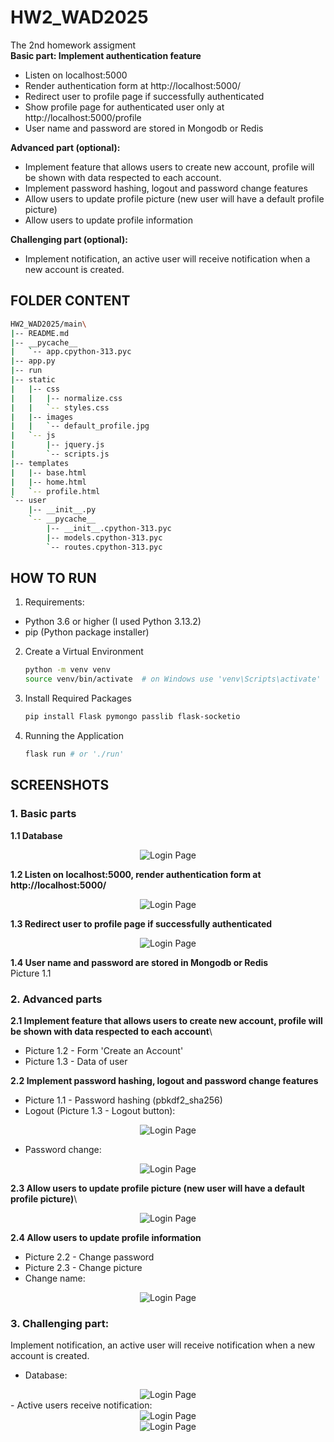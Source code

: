 # HW2_WAD2025
The 2nd homework assigment\
**Basic part: Implement authentication feature**
- Listen on localhost:5000   
- Render authentication form at http://localhost:5000/   
- Redirect user to profile page if successfully authenticated   
- Show profile page for authenticated user only at http://localhost:5000/profile   
- User name and password are stored in Mongodb or Redis

**Advanced part (optional):**
- Implement feature that allows users to create new account, profile will be shown with data respected to each account.   
- Implement password hashing, logout and password change features   
- Allow users to update profile picture (new user will have a default profile picture)   
- Allow users to update profile information

**Challenging part (optional):**
- Implement notification, an active user will receive notification when a new account is created.

## FOLDER CONTENT
```bash
HW2_WAD2025/main\
|-- README.md
|-- __pycache__
|   `-- app.cpython-313.pyc
|-- app.py
|-- run
|-- static
|   |-- css
|   |   |-- normalize.css
|   |   `-- styles.css
|   |-- images
|   |   `-- default_profile.jpg
|   `-- js
|       |-- jquery.js
|       `-- scripts.js
|-- templates
|   |-- base.html
|   |-- home.html
|   `-- profile.html
`-- user
    |-- __init__.py
    `-- __pycache__
        |-- __init__.cpython-313.pyc
        |-- models.cpython-313.pyc
        `-- routes.cpython-313.pyc
```
## HOW TO RUN
1. Requirements:
- Python 3.6 or higher (I used Python 3.13.2)
- pip (Python package installer)
2. Create a Virtual Environment
   ```bash
   python -m venv venv
   source venv/bin/activate  # on Windows use 'venv\Scripts\activate'
   ```
3. Install Required Packages
   ```bash
   pip install Flask pymongo passlib flask-socketio
   ```
4. Running the Application
   ```bash
   flask run # or './run'
   ```

## SCREENSHOTS
### 1. Basic parts
**1.1 Database**
<div align="center">
       <img src="static/images/db1.PNG" alt="Login Page">
</div>

**1.2 Listen on localhost:5000, render authentication form at http://localhost:5000/**
<div align="center">
       <img src="static/images/home.PNG" alt="Login Page">
</div>

**1.3 Redirect user to profile page if successfully authenticated**
<div align="center">
       <img src="static/images/success_login.PNG" alt="Login Page">
</div>

**1.4 User name and password are stored in Mongodb or Redis**\
Picture 1.1

### 2. Advanced parts
**2.1 Implement feature that allows users to create new account, profile will be shown with data respected to each account**\
- Picture 1.2 - Form 'Create an Account'
- Picture 1.3 - Data of user

**2.2 Implement password hashing, logout and password change features**
- Picture 1.1 - Password hashing (pbkdf2_sha256)
- Logout (Picture 1.3 - Logout button):
<div align="center">
       <img src="static/images/success_logout.PNG" alt="Login Page">
</div>

- Password change:
<div align="center">
       <img src="static/images/change_pwd.png" alt="Login Page">
</div>

**2.3 Allow users to update profile picture (new user will have a default profile picture)**\
<div align="center">
       <img src="static/images/change_picture.png" alt="Login Page">
</div>

**2.4 Allow users to update profile information**
- Picture 2.2 - Change password
- Picture 2.3 - Change picture
- Change name:
<div align="center">
       <img src="static/images/change_name.png" alt="Login Page">
</div>


### 3. Challenging part:
Implement notification, an active user will receive notification when a new account is created.
- Database:
<div align="center">
       <img src="static/images/db2.png" alt="Login Page">
</div>
- Active users receive notification:
<div align="center">
       <img src="static/images/noti1.png" alt="Login Page">
</div>
<div align="center">
       <img src="static/images/noti2.png" alt="Login Page">
</div>